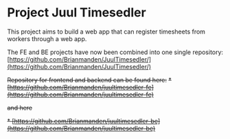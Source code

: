 # Project Juul Timesedler

This project aims to build a web app that can register timesheets from workers through a web app.

The FE and BE projects have now been combined into one single repository:
[https://github.com/Brianmanden/JuulTimesedler/](https://github.com/Brianmanden/JuulTimesedler/)

~~Repository for frontend and backend can be found here:~~
~~* [https://github.com/Brianmanden/juultimesedler-fe](https://github.com/Brianmanden/juultimesedler-fe)~~

~~and here~~

~~* [https://github.com/Brianmanden/juultimesedler-be](https://github.com/Brianmanden/juultimesedler-be)~~
